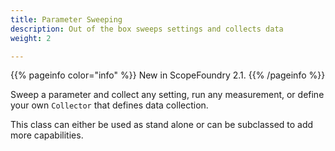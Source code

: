 ```yaml
---
title: Parameter Sweeping
description: Out of the box sweeps settings and collects data
weight: 2

---
```




{{% pageinfo color="info" %}}
New in ScopeFoundry 2.1. 
{{% /pageinfo %}}

Sweep a parameter and collect any setting, run any measurement, or define your own `Collector` that defines data collection.

This class can either be used as stand alone or can be subclassed to add more capabilities. 

